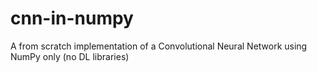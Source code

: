 # cnn-in-numpy
A from scratch implementation of a Convolutional Neural Network using NumPy only (no DL libraries)
